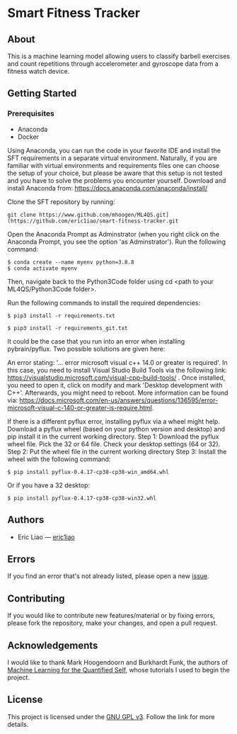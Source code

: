 # Smart Fitness Tracker

## About

This is a machine learning model allowing users to classify barbell exercises and count repetitions through accelerometer and gyroscope data from a fitness watch device.

## Getting Started

### Prerequisites

- Anaconda
- Docker

Using Anaconda, you can run the code in your favorite IDE and install the SFT requirements in a separate virtual environment. Naturally, if you are familiar with virtual environments and requirements files one can choose the setup of your choice, but please be aware that this setup is not tested and you have to solve the problems you encounter yourself. Download and install Anaconda from: https://docs.anaconda.com/anaconda/install/

Clone the SFT repository by running:

```
git clone https://www.github.com/mhoogen/ML4QS.git](https://github.com/eric1iao/smart-fitness-tracker.git
```

Open the Anaconda Prompt as Adminstrator (when you right click on the Anaconda Prompt, you see the option 'as Adminstrator'). Run the following command:

```
$ conda create --name myenv python=3.8.8
$ conda activate myenv
```

Then, navigate back to the Python3Code folder using cd <path to your ML4QS/Python3Code folder>.

Run the following commands to install the required dependencies:
```
$ pip3 install -r requirements.txt
```
```
$ pip3 install -r requirements_git.txt
```

It could be the case that you run into an error when installing pybrain/pyflux. Two possible solutions are given here:

An error stating: '... error microsoft visual c++ 14.0 or greater is required'. In this case, you need to install Visual Studio Build Tools via the following link: https://visualstudio.microsoft.com/visual-cpp-build-tools/ . Once installed, you need to open it, click on modify and mark 'Desktop development with C++'. Afterwards, you might need to reboot. More information can be found via: https://docs.microsoft.com/en-us/answers/questions/136595/error-microsoft-visual-c-140-or-greater-is-require.html.

If there is a different pyflux error, installing pyflux via a wheel might help. Download a pyflux wheel (based on your python version and desktop) and pip install it in the current working directory.
Step 1: Download the pyflux wheel file. Pick the 32 or 64 file. Check your desktop settings (64 or 32).
Step 2: Put the wheel file in the current working directory
Step 3: Install the wheel with the following command:

```
$ pip install pyflux‑0.4.17‑cp38‑cp38‑win_amd64.whl
```

Or if you have a 32 desktop:
```
$ pip install pyflux‑0.4.17‑cp38‑cp38‑win32.whl
```

## Authors

* Eric Liao &mdash; [eric1iao](https://github.com/eric1iao)


## Errors

If you find an error that's not already listed, please open a new [issue](https://github.com/eric1iao/smart-fitness-tracker/issues).

## Contributing

If you would like to contribute new features/material or by fixing errors, please fork the repository, make your changes, and open a pull request.

## Acknowledgements

I would like to thank Mark Hoogendoorn and Burkhardt Funk, the authors of [Machine Learning for the Quantified Self]([http://littleosbook.github.io/](https://link.springer.com/book/10.1007/978-3-319-66308-1)), whose tutorials I used to begin the project.

## License

This project is licensed under the [GNU GPL v3](https://www.gnu.org/licenses/gpl-3.0.en.html). Follow the link for more details.

